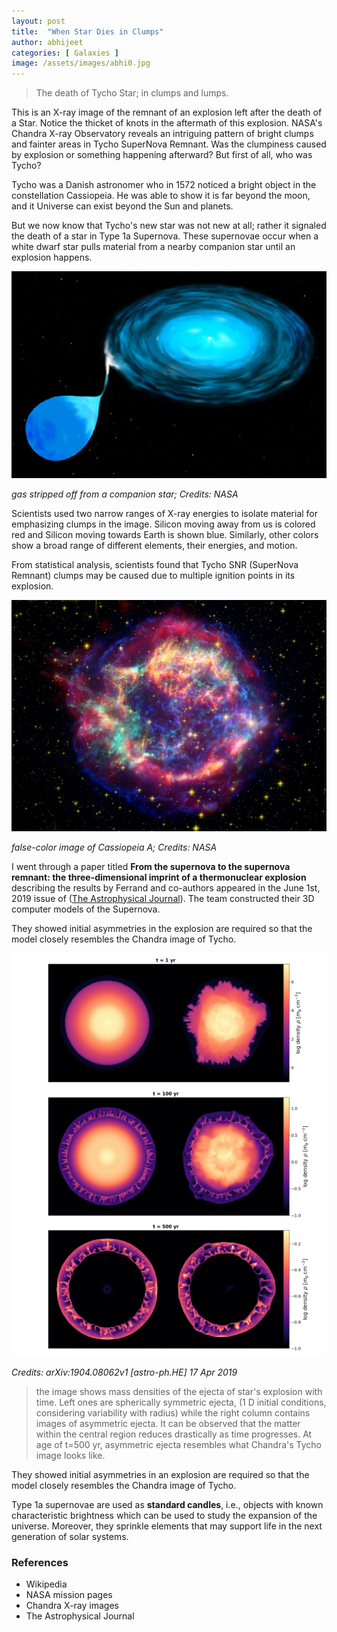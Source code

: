 ```yaml
---
layout: post
title:  "When Star Dies in Clumps"
author: abhijeet
categories: [ Galaxies ]
image: /assets/images/abhi0.jpg
---
```


> The death of Tycho Star; in clumps and lumps.

This is an X-ray image of the remnant of an explosion left after the death of a Star. Notice the thicket of knots in the aftermath of this explosion. NASA's Chandra X-ray Observatory reveals an intriguing pattern of bright clumps and fainter areas in Tycho SuperNova Remnant. Was the clumpiness caused by explosion or something happening afterward? But first of all, who was Tycho?

Tycho was a Danish astronomer who in 1572 noticed a bright object in the constellation Cassiopeia. He was able to show it is far beyond the moon, and it Universe can exist beyond the Sun and planets.

But we now know that Tycho's new star was not new at all; rather it signaled the death of a star in Type 1a Supernova. These supernovae occur when a white dwarf star pulls material from a nearby companion star until an explosion happens.

![gas stripped off from companion star](/assets/images/abhi1.jpg)

*gas stripped off from a companion star; Credits: NASA*

Scientists used two narrow ranges of X-ray energies to isolate material for emphasizing clumps in the image. Silicon moving away from us is colored red and Silicon moving towards Earth is shown blue. Similarly, other colors show a broad range of different elements, their energies, and motion.

From statistical analysis, scientists found that Tycho SNR (SuperNova Remnant) clumps may be caused due to multiple ignition points in its explosion.

![Cassiopeia A Supernova](/assets/images/abhi2.jpg)

*false-color image of Cassiopeia A; Credits: NASA*

I went through a paper titled **From the supernova to the supernova remnant: the three-dimensional imprint of a thermonuclear explosion** describing the results by Ferrand and co-authors appeared in the June 1st, 2019 issue of  ([The Astrophysical Journal](https://arxiv.org/pdf/1904.08062.pdf)). The team constructed their 3D computer models of the Supernova.

They showed initial asymmetries in the explosion are required so that the model closely resembles the Chandra image of Tycho.

![Cassiopeia A Supernova](/assets/images/abhi3.jpg)

*Credits: arXiv:1904.08062v1 [astro-ph.HE] 17 Apr 2019*

> the image shows mass densities of the ejecta of star's
> explosion with time. Left ones are spherically symmetric ejecta,
> (1 D initial conditions, considering variability with radius)
> while the right column contains images of asymmetric ejecta. It can be
> observed that the matter within the central region reduces drastically
> as time progresses. At age of t=500 yr, asymmetric ejecta resembles
> what Chandra's Tycho image looks like.

They showed initial asymmetries in an explosion are required so that the model closely resembles the Chandra image of Tycho.

Type 1a supernovae are used as **standard candles**, i.e., objects with known characteristic brightness which can be used to study the expansion of the universe. Moreover, they sprinkle elements that may support life in the next generation of solar systems.

### References

* Wikipedia
* NASA mission pages
* Chandra X-ray images
* The Astrophysical Journal
